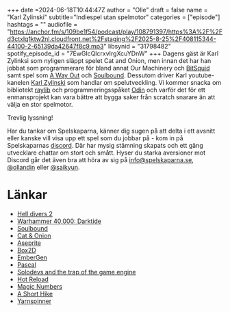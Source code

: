 +++
date =2024-06-18T10:44:47Z
author = "Olle"
draft = false 
name = "Karl Zylinski"
subtitle="Indiespel utan spelmotor"
categories = ["episode"]
hashtags = ""
audiofile = "https://anchor.fm/s/109be1f54/podcast/play/108791397/https%3A%2F%2Fd3ctxlq1ktw2nl.cloudfront.net%2Fstaging%2F2025-8-25%2F408115344-44100-2-65139da42647f8c9.mp3"
libsynid = "31798482"
spotify_episode_id = "7EwGlcQlcrxvIrgXcuYDnW"
+++
Dagens gäst är Karl Zylinksi som nyligen släppt spelet Cat and Onion, men innan det har han jobbat som programmerare för bland annat Our Machinery och [BitSquid](https://en.wikipedia.org/wiki/Bitsquid) samt spel som [A Way Out](https://store.steampowered.com/app/1222700/A_Way_Out/) och [Soulbound](https://store.steampowered.com/app/2211130/SOULBOUND/). Dessutom driver Karl youtube-kanelen [Karl Zylinski](https://www.youtube.com/@karl_zylinski) som handlar om spelutveckling. Vi kommer snacka om bibliotekt [raylib](https://www.raylib.com/) och programmeringsspåket [Odin](https://odin-lang.org/) och varför det för ett enmansprojekt kan vara bättre att bygga saker från scratch snarare än att välja en stor spelmotor.


Trevlig lyssning!

Har du tankar om Spelskaparna, känner dig sugen på att delta i ett avsnitt eller kanske vill visa upp ett spel som du jobbar på - kom in på Spelskaparnas [discord](https://discord.gg/hBHEXss). Där har mysig stämning skapats och ett gäng utvecklare chattar om stort och smått. Hyser du starka aversioner mot Discord går det även bra att höra av sig på info@spelskaparna.se, [@ollandin](https://twitter.com/ollelandin) eller [@saikyun](https://twitter.com/Saikyun).

# Länkar
* [Hell divers 2](https://www.youtube.com/watch?v=oD3pxbG9YYI)
* [Warhammer 40,000: Darktide](https://www.youtube.com/watch?v=oMUfKLLynWI)
* [Soulbound](https://store.steampowered.com/app/2211130/SOULBOUND/)
* [Cat & Onion](https://store.steampowered.com/app/2781210/CAT__ONION/)
* [Aseprite](https://aseprite.org/)
* [Box2D](https://box2d.org/)
* [EmberGen](https://jangafx.com/software/embergen/)
* [Pascal](https://en.wikipedia.org/wiki/Pascal_(programming_language))
* [Solodevs and the trap of the game engine](https://zylinski.se/posts/solodevs-and-the-trap-of-the-game-engine/)
* [Hot Reload](https://hotreload.net/)
* [Magic Numbers](https://en.wikipedia.org/wiki/Magic_number_(programming))
* [A Short Hike](https://www.ashorthike.com/)
* [Yarnspinner](https://www.yarnspinner.dev/)
